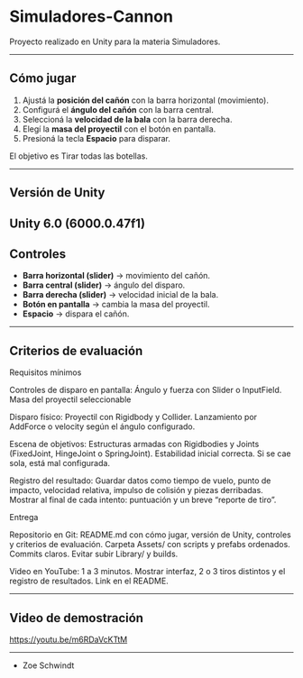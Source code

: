 # Simuladores-Cannon

Proyecto realizado en Unity para la materia Simuladores.

---

## Cómo jugar
1. Ajustá la **posición del cañón** con la barra horizontal (movimiento).
2. Configurá el **ángulo del cañón** con la barra central.
3. Seleccioná la **velocidad de la bala** con la barra derecha.
4. Elegí la **masa del proyectil** con el botón en pantalla.
5. Presioná la tecla **Espacio** para disparar.

El objetivo es Tirar todas las botellas. 

---

## Versión de Unity
Unity 6.0 (6000.0.47f1)
---

## Controles
- **Barra horizontal (slider)** → movimiento del cañón.  
- **Barra central (slider)** → ángulo del disparo.  
- **Barra derecha (slider)** → velocidad inicial de la bala.  
- **Botón en pantalla** → cambia la masa del proyectil.  
- **Espacio** → dispara el cañón.

---

## Criterios de evaluación
Requisitos mínimos


Controles de disparo en pantalla:
Ángulo y fuerza con Slider o InputField.
Masa del proyectil seleccionable


Disparo físico:
Proyectil con Rigidbody y Collider.
Lanzamiento por AddForce o velocity según el ángulo configurado.


Escena de objetivos:
Estructuras armadas con Rigidbodies y Joints (FixedJoint, HingeJoint o SpringJoint).
Estabilidad inicial correcta. Si se cae sola, está mal configurada.


Registro del resultado:
Guardar datos como tiempo de vuelo, punto de impacto, velocidad relativa, impulso de colisión y piezas derribadas.
Mostrar al final de cada intento: puntuación y un breve “reporte de tiro”.


Entrega


Repositorio en Git:
README.md con cómo jugar, versión de Unity, controles y criterios de evaluación.
Carpeta Assets/ con scripts y prefabs ordenados.
Commits claros. Evitar subir Library/ y builds.


Video en YouTube:
1 a 3 minutos. Mostrar interfaz, 2 o 3 tiros distintos y el registro de resultados.
Link en el README.


---

## Video de demostración
https://youtu.be/m6RDaVcKTtM

---

- Zoe Schwindt
